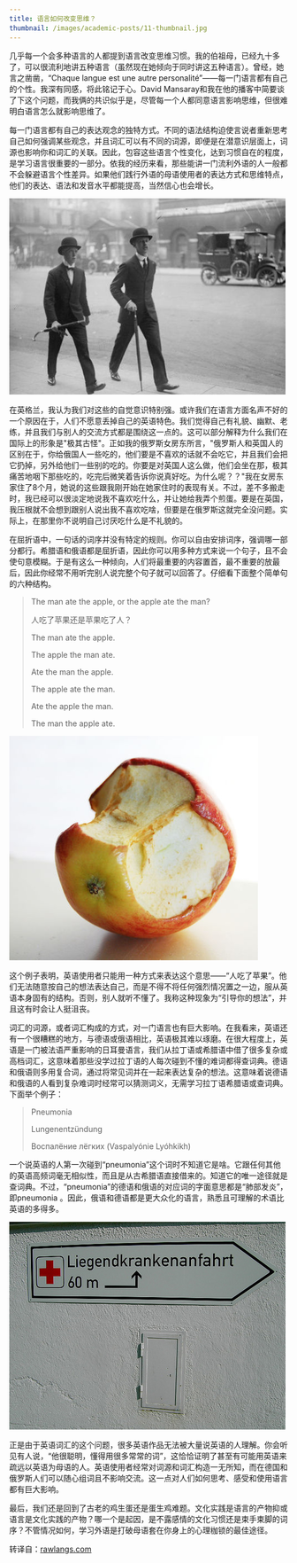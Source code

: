 ```yaml
---
title: 语言如何改变思维？
thumbnail: /images/academic-posts/11-thumbnail.jpg
---
```


几乎每一个会多种语言的人都提到语言改变思维习惯。我的伯祖母，已经九十多了，可以很流利地讲五种语言（虽然现在她倾向于同时讲这五种语言）。曾经，她言之凿凿，“Chaque langue est une autre personalité”——每一门语言都有自己的个性。我深有同感，将此铭记于心。David Mansaray和我在他的播客中简要谈了下这个问题，而我俩的共识似乎是，尽管每一个人都同意语言影响思维，但很难明白语言怎么就影响思维了。

<!--more-->

每一门语言都有自己的表达观念的独特方式。不同的语法结构迫使言说者重新思考自己如何强调某些观念，并且词汇可以有不同的词源，即便是在潜意识层面上，词源也影响你和词汇的关联。因此，包容这些语言个性变化，达到习惯自在的程度，是学习语言很重要的一部分。依我的经历来看，那些能讲一门流利外语的人一般都不会躲避语言个性差异。如果他们践行外语的母语使用者的表达方式和思维特点，他们的表达、语法和发音水平都能提高，当然信心也会增长。

![Figure 1: STEREOTYPICALLY, ENGLISH PEOPLE ARE POLITE, RESERVED, AND EXTREMELY ECCENTRIC.](/images/academic-posts/11-1.jpg)

在英格兰，我认为我们对这些的自觉意识特别强。或许我们在语言方面名声不好的一个原因在于，人们不愿意丢掉自己的英语特色。我们觉得自己有礼貌、幽默、老练，并且我们与别人的交流方式都是围绕这一点的。这可以部分解释为什么我们在国际上的形象是"极其古怪"。正如我的俄罗斯女房东所言，"俄罗斯人和英国人的区别在于，你给俄国人一些吃的，他们要是不喜欢的话就不会吃它，并且我们会把它扔掉，另外给他们一些别的吃的。你要是对英国人这么做，他们会坐在那，极其痛苦地咽下那些吃的，吃完后微笑着告诉你说真好吃。为什么呢？？"我在女房东家住了8个月，她说的这些跟我刚开始在她家住时的表现有关。不过，差不多搬走时，我已经可以很淡定地说我不喜欢吃什么，并让她给我弄个煎蛋。要是在英国，我压根就不会想到跟别人说出我不喜欢吃啥，但要是在俄罗斯这就完全没问题。实际上，在那里你不说明自己讨厌吃什么是不礼貌的。

在屈折语中，一句话的词序并没有特定的规则。你可以自由安排词序，强调哪一部分都行。希腊语和俄语都是屈折语，因此你可以用多种方式来说一个句子，且不会使句意模糊。于是有这么一种倾向，人们将最重要的内容置首，最不重要的放最后，因此你经常不用听完别人说完整个句子就可以回答了。仔细看下面整个简单句的六种结构。

> The man ate the apple, or the apple ate the man?
>
> 人吃了苹果还是苹果吃了人？
>
> The man ate the apple.
>
> The apple the man ate.
>
> Ate the man the apple.
>
> The apple ate the man.
>
> Ate the apple the man.
>
> The man the apple ate.

![Figure 2: THE MAN ATE THE APPLE, OR THE APPLE ATE THE MAN?](/images/academic-posts/11-2.jpg)

这个例子表明，英语使用者只能用一种方式来表达这个意思——“人吃了苹果”。他们无法随意按自己的想法表达自己，而是不得不将任何强烈情况置之一边，服从英语本身固有的结构。否则，别人就听不懂了。我称这种现象为“引导你的想法”，并且这有时会让人挺沮丧。

词汇的词源，或者词汇构成的方式，对一门语言也有巨大影响。在我看来，英语还有一个很糟糕的地方，与德语或俄语相比，英语极其难以琢磨。在很大程度上，英语是一门被法语严重影响的日耳曼语言，我们从拉丁语或希腊语中借了很多复杂或高档词汇，这意味着那些没学过拉丁语的人每次碰到不懂的难词都得查词典。德语和俄语则多用复合词，通过将常见词并在一起来表达复杂的想法。这意味着说德语和俄语的人看到复杂难词时经常可以猜测词义，无需学习拉丁语希腊语或查词典。下面举个例子：

> Pneumonia
>
> Lungenentzündung
>
> Воспалёние лёгких (Vaspalyónie Lyóhkikh)

一个说英语的人第一次碰到“pneumonia”这个词时不知道它是啥。它跟任何其他的英语高频词毫无相似性，而且是从古希腊语直接借来的。知道它的唯一途径就是查词典。不过，“pneumonia”的德语和俄语的对应词的字面意思都是“肺部发炎”，即pneumonia 。因此，俄语和德语都是更大众化的语言，熟悉且可理解的术语比英语的多得多。

![Figure 3: GERMAN WORDS ARE OFTEN MADE UP OF SMALLER ONES.](/images/academic-posts/11-3.jpg)

正是由于英语词汇的这个问题，很多英语作品无法被大量说英语的人理解。你会听见有人说，“他很聪明，懂得用很多常常的词”，这恰恰证明了甚至有可能用英语来疏远以英语为母语的人。英语使用者经常对词源和词汇构造一无所知，而在德国和俄罗斯人们可以随心组词且不影响交流。这一点对人们如何思考、感受和使用语言都有巨大影响。

最后，我们还是回到了古老的鸡生蛋还是蛋生鸡难题。文化实践是语言的产物抑或语言是文化实践的产物？哪一个是起因，是不露感情的文化习惯还是束手束脚的词序？不管情况如何，学习外语是打破母语套在你身上的心理枷锁的最佳途径。

转译自：[rawlangs.com](http://rawlangs.com/2013/01/24/how-do-languages-change-the-way-you-think/)